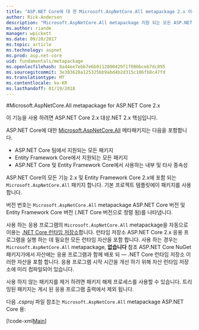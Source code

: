 ```yaml
---
title: "ASP.NET Core에 대 한 Microsoft.AspNetCore.All metapackage 2.x 이상"
author: Rick-Anderson
description: "Microsoft.AspNetCore.All metapackage 지원 되는 모든 ASP.NET Core 및 Entity Framework Core 패키지를 해당 종속성과 함께 포함 되어 있습니다."
ms.author: riande
manager: wpickett
ms.date: 09/20/2017
ms.topic: article
ms.technology: aspnet
ms.prod: asp.net-core
uid: fundamentals/metapackage
ms.openlocfilehash: 8a44ee7ebb7e6b0112000429f1f080bceb7dc895
ms.sourcegitcommit: 3e303620a125325bb9abd4b2d315c106fb8c47fd
ms.translationtype: MT
ms.contentlocale: ko-KR
ms.lasthandoff: 01/19/2018
---
```

#<a name="microsoftaspnetcoreall-metapackage-for-aspnet-core-2x"></a>Microsoft.AspNetCore.All metapackage for ASP.NET Core 2.x

이 기능을 사용 하려면 ASP.NET Core 2.x 대상.NET 2.x 핵심입니다.

ASP.NET Core에 대한 [Microsoft.AspNetCore.All](https://www.nuget.org/packages/Microsoft.AspNetCore.All) 메타패키지는 다음을 포함합니다.

* ASP.NET Core 팀에서 지원되는 모든 패키지
* Entity Framework Core에서 지원되는 모든 패키지 
* ASP.NET Core 및 Entity Framework Core에서 사용하는 내부 및 타사 종속성 

ASP.NET Core의 모든 기능 2.x 및 Entity Framework Core 2.x에 포함 되는 `Microsoft.AspNetCore.All` 패키지 합니다. 기본 프로젝트 템플릿에이 패키지를 사용 합니다.

버전 번호는 `Microsoft.AspNetCore.All` metapackage ASP.NET Core 버전 및 Entity Framework Core 버전 (.NET Core 버전으로 정렬 됨)를 나타냅니다.

사용 하는 응용 프로그램의 `Microsoft.AspNetCore.All` metapackage을 자동으로 이용는 [.NET Core 런타임 저장소](https://docs.microsoft.com/dotnet/core/deploying/runtime-store)합니다. 런타임 저장소 ASP.NET Core 2.x 응용 프로그램을 실행 하는 데 필요한 모든 런타임 자산을 포함 합니다. 사용 하는 경우는 `Microsoft.AspNetCore.All` metapackage, **없습니다** 참조 ASP.NET Core NuGet 패키지가에서 자산에는 응용 프로그램과 함께 배포 되 &mdash; .NET Core 런타임 저장소 이러한 자산을 포함 합니다. 응용 프로그램 시작 시간을 개선 하기 위해 자산 런타임 저장소에 미리 컴파일되어 있습니다.

사용 하지 않는 패키지를 제거 하려면 패키지 해제 프로세스를 사용할 수 있습니다. 트리밍된 패키지는 게시 된 응용 프로그램 출력에서 제외 됩니다.

다음 *.csproj* 파일 참조는 `Microsoft.AspNetCore.All` metapackage ASP.NET Core 용:

[!code-xml[Main](..\mvc\views\view-compilation\sample\MvcRazorCompileOnPublish2.csproj?highlight=9)]
